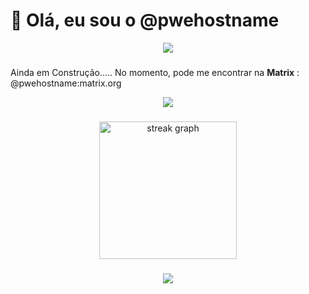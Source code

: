 # 👋 Olá, eu sou o  @pwehostname

<p align="center">
  <img aling="center" src="https://user-images.githubusercontent.com/74038190/212284115-f47cd8ff-2ffb-4b04-b5bf-4d1c14c0247f.gif">
</p>

###
Ainda em Construção.....
No momento, pode me encontrar na **Matrix** : @pwehostname:matrix.org

<p align="center">
  <img aling="center" src="https://user-images.githubusercontent.com/74038190/212284115-f47cd8ff-2ffb-4b04-b5bf-4d1c14c0247f.gif">
</p>

###
<div align="center">
  <img src="https://streak-stats.demolab.com?user=pwehostname&locale=pt-br&mode=daily&theme=dark&hide_border=false&border_radius=5&order=3" height="220" alt="streak graph"  />
</div>

###

<p align="center">
  <img aling="center" src="https://user-images.githubusercontent.com/74038190/212284115-f47cd8ff-2ffb-4b04-b5bf-4d1c14c0247f.gif">
</p>

<!---
pwehostname/pwehostname is a ✨ special ✨ repository because its `README.md` (this file) appears on your GitHub profile.
You can click the Preview link to take a look at your changes.
--->
